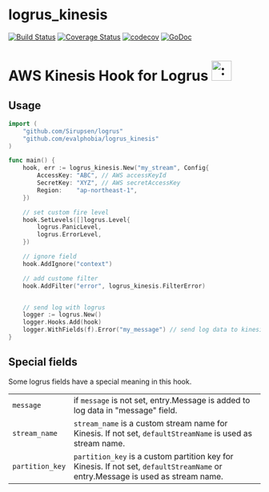 logrus_kinesis
====

[![Build Status](https://travis-ci.org/evalphobia/logrus_kinesis.svg?branch=master)](https://travis-ci.org/evalphobia/logrus_kinesis) [![Coverage Status](https://coveralls.io/repos/evalphobia/logrus_kinesis/badge.svg?branch=master&service=github)](https://coveralls.io/github/evalphobia/logrus_kinesis?branch=master) [![codecov](https://codecov.io/gh/evalphobia/logrus_kinesis/branch/master/graph/badge.svg)](https://codecov.io/gh/evalphobia/logrus_kinesis)
 [![GoDoc](https://godoc.org/github.com/evalphobia/logrus_kinesis?status.svg)](https://godoc.org/github.com/evalphobia/logrus_kinesis)


# AWS Kinesis Hook for Logrus <img src="http://i.imgur.com/hTeVwmJ.png" width="40" height="40" alt=":walrus:" class="emoji" title=":walrus:"/>

## Usage

```go
import (
    "github.com/Sirupsen/logrus"
    "github.com/evalphobia/logrus_kinesis"
)

func main() {
    hook, err := logrus_kinesis.New("my_stream", Config{
        AccessKey: "ABC", // AWS accessKeyId
        SecretKey: "XYZ", // AWS secretAccessKey
        Region:    "ap-northeast-1",
    })

    // set custom fire level
    hook.SetLevels([]logrus.Level{
        logrus.PanicLevel,
        logrus.ErrorLevel,
    })

    // ignore field
    hook.AddIgnore("context")

    // add custome filter
    hook.AddFilter("error", logrus_kinesis.FilterError)


    // send log with logrus
    logger := logrus.New()
    logger.Hooks.Add(hook)
    logger.WithFields(f).Error("my_message") // send log data to kinesis as JSON
}
```


## Special fields

Some logrus fields have a special meaning in this hook.

|||
|:--|:--|
|`message`|if `message` is not set, entry.Message is added to log data in "message" field. |
|`stream_name`|`stream_name` is a custom stream name for Kinesis. If not set, `defaultStreamName` is used as stream name.|
|`partition_key`|`partition_key` is a custom partition key for Kinesis. If not set, `defaultStreamName` or entry.Message is used as stream name.|
